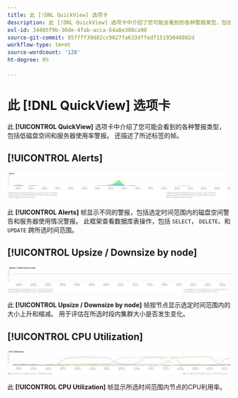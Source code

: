 ```yaml
---
title: 此 [!DNL QuickView] 选项卡
description: 此 [!DNL QuickView] 选项卡中介绍了您可能会看到的各种警报类型，包括低磁盘空间和服务器使用率警报。
exl-id: 34405f9b-30de-4fab-acca-64a8e308ca90
source-git-commit: 95ffff39d82cc9027fa633dffedf15193040802d
workflow-type: tm+mt
source-wordcount: '128'
ht-degree: 0%

---
```


# 此 [!DNL QuickView] 选项卡

此 **[!UICONTROL QuickView]** 选项卡中介绍了您可能会看到的各种警报类型，包括低磁盘空间和服务器使用率警报。 还描述了所述标签的帧。

## [!UICONTROL Alerts]

![警报](../../assets/tools/observation-for-adobe-commerce/quickview_alerts.jpg)

此 **[!UICONTROL Alerts]** 帧显示不同的警报，包括选定时间范围内的磁盘空间警告和服务器使用情况警报。 此框架查看数据库表操作，包括 `SELECT`， `DELETE`、和 `UPDATE` 跨所选时间范围。

## [!UICONTROL Upsize / Downsize by node]

![按节点放大/缩小](../../assets/tools/observation-for-adobe-commerce/quickview_upsize_by_node.jpg)

此 **[!UICONTROL Upsize / Downsize by node]** 帧按节点显示选定时间范围内的大小上升和缩减。 用于评估在所选时段内集群大小是否发生变化。

## [!UICONTROL CPU Utilization]

![CPU利用率](../../assets/tools/observation-for-adobe-commerce/quickview_cpu.jpg)

此 **[!UICONTROL CPU Utilization]** 帧显示所选时间范围内节点的CPU利用率。
